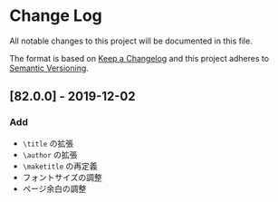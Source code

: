# Change Log
All notable changes to this project will be documented in this file.

The format is based on [Keep a Changelog](http://keepachangelog.com/)
and this project adheres to [Semantic Versioning](http://semver.org/).

## [82.0.0] - 2019-12-02
### Add
- `\title` の拡張
- `\author` の拡張
- `\maketitle` の再定義
- フォントサイズの調整
- ページ余白の調整
